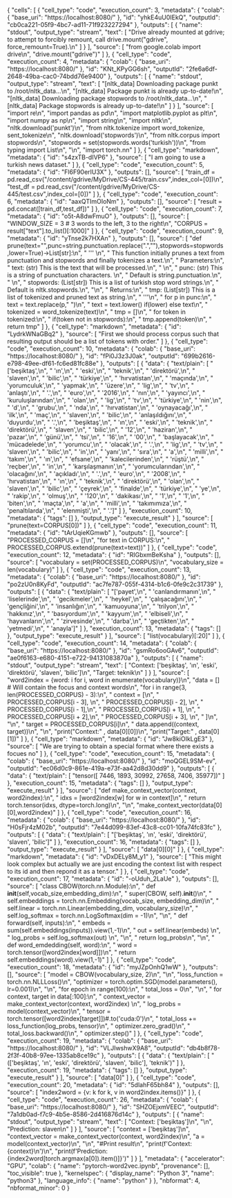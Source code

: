 {
 "cells": [
  {
   "cell_type": "code",
   "execution_count": 3,
   "metadata": {
    "colab": {
     "base_uri": "https://localhost:8080/"
    },
    "id": "yhkE4uU0IEkQ",
    "outputId": "cb0ca221-05f9-4bc7-ad11-71f923227294"
   },
   "outputs": [
    {
     "name": "stdout",
     "output_type": "stream",
     "text": [
      "Drive already mounted at gdrive; to attempt to forcibly remount, call drive.mount(\"gdrive\", force_remount=True).\n"
     ]
    }
   ],
   "source": [
    "from google.colab import drive\n",
    "drive.mount(\"gdrive\")"
   ]
  },
  {
   "cell_type": "code",
   "execution_count": 4,
   "metadata": {
    "colab": {
     "base_uri": "https://localhost:8080/"
    },
    "id": "KNt_KPyGG6sh",
    "outputId": "2fe6a6df-2648-49ba-cac0-74bdd76e9400"
   },
   "outputs": [
    {
     "name": "stdout",
     "output_type": "stream",
     "text": [
      "[nltk_data] Downloading package punkt to /root/nltk_data...\n",
      "[nltk_data]   Package punkt is already up-to-date!\n",
      "[nltk_data] Downloading package stopwords to /root/nltk_data...\n",
      "[nltk_data]   Package stopwords is already up-to-date!\n"
     ]
    }
   ],
   "source": [
    "import re\n",
    "import pandas as pd\n",
    "import matplotlib.pyplot as plt\n",
    "import numpy as np\n",
    "import string\n",
    "import nltk\n",
    "nltk.download('punkt')\n",
    "from nltk.tokenize import word_tokenize, sent_tokenize\n",
    "nltk.download('stopwords')\n",
    "from nltk.corpus import stopwords\n",
    "stopwords = set(stopwords.words('turkish'))\n",
    "from typing import List\n",
    "\n",
    "import torch.nn"
   ]
  },
  {
   "cell_type": "markdown",
   "metadata": {
    "id": "s4zxTB-dIVP6"
   },
   "source": [
    "I am going to use a turkish news dataset."
   ]
  },
  {
   "cell_type": "code",
   "execution_count": 5,
   "metadata": {
    "id": "Fl6F90erIU3X"
   },
   "outputs": [],
   "source": [
    "train_df = pd.read_csv(\"/content/gdrive/MyDrive/CS-445/train.csv\",index_col=[0])\n",
    "test_df = pd.read_csv(\"/content/gdrive/MyDrive/CS-445/test.csv\",index_col=[0])"
   ]
  },
  {
   "cell_type": "code",
   "execution_count": 6,
   "metadata": {
    "id": "aaxQTImOIoNm"
   },
   "outputs": [],
   "source": [
    "result = pd.concat([train_df,test_df])"
   ]
  },
  {
   "cell_type": "code",
   "execution_count": 7,
   "metadata": {
    "id": "o5t-A8dwFmuO"
   },
   "outputs": [],
   "source": [
    "WINDOW_SIZE = 3  # 3 words to the left, 3 to the right\n",
    "CORPUS = result[\"text\"].to_list()[:1000]"
   ]
  },
  {
   "cell_type": "code",
   "execution_count": 9,
   "metadata": {
    "id": "yTnse2k7HXAn"
   },
   "outputs": [],
   "source": [
    "def prune(text=\"\",punc=string.punctuation.replace(\".\",\"\"),stopwords=stopwords,lower=True)->List[str]:\n",
    "  ''' \n",
    "    This function initially prunes a text from punctuation and stopwords and finally tokenizes a text.\n",
    "    Parameters:\n",
    "      text: (str) This is the text that will be processed.\n",
    "      \n",
    "      punc: (str) This is a string of punctuation characters. \n",
    "      Default is string.punctuation.\n",
    "      \n",
    "      stopwords: (List[str]) This is a list of turkish stop word strings.\n",
    "      Default is nltk.stopwords.\n",
    "\n",
    "    Returns:\n",
    "      tmp: (List[str]) This is a list of tokenized and pruned text as string.\n",
    "  '''\n",
    "  for p in punc:\n",
    "    text = text.replace(p,\" \")\n",
    "  text = text.lower() if(lower) else text\n",
    "  tokenized = word_tokenize(text)\n",
    "  tmp = []\n",
    "  for token in tokenized:\n",
    "    if(token not in stopwords):\n",
    "      tmp.append(token)\n",
    "  return tmp"
   ]
  },
  {
   "cell_type": "markdown",
   "metadata": {
    "id": "LydrkWNaGBq2"
   },
   "source": [
    "First we should process corpus such that resulting output should be a list of tokens with order."
   ]
  },
  {
   "cell_type": "code",
   "execution_count": 10,
   "metadata": {
    "colab": {
     "base_uri": "https://localhost:8080/"
    },
    "id": "fPi0J3z3J0ak",
    "outputId": "699b2616-e798-49ee-df61-fc6ed81fc88e"
   },
   "outputs": [
    {
     "data": {
      "text/plain": [
       "['beşiktaş',\n",
       " 'ın',\n",
       " 'eski',\n",
       " 'teknik',\n",
       " 'direktörü',\n",
       " 'slaven',\n",
       " 'bilic',\n",
       " 'türkiye',\n",
       " 'hırvatistan',\n",
       " 'maçında',\n",
       " 'yorumculuk',\n",
       " 'yapmak',\n",
       " 'üzere',\n",
       " 'lig',\n",
       " 'tv',\n",
       " 'anlaştı',\n",
       " '.',\n",
       " 'euro',\n",
       " '2016',\n",
       " 'nın',\n",
       " 'yayıncı',\n",
       " 'kuruluşlarından',\n",
       " 'olan',\n",
       " 'lig',\n",
       " 'tv',\n",
       " 'türkiye',\n",
       " 'nin',\n",
       " 'd',\n",
       " 'grubu',\n",
       " 'nda',\n",
       " 'hırvatistan',\n",
       " 'oynayacağı',\n",
       " 'ilk',\n",
       " 'maç',\n",
       " 'slaven',\n",
       " 'bilic',\n",
       " 'anlaşıldığını',\n",
       " 'duyurdu',\n",
       " '.',\n",
       " 'beşiktaş',\n",
       " 'ın',\n",
       " 'eski',\n",
       " 'teknik',\n",
       " 'direktörü',\n",
       " 'slaven',\n",
       " 'bilic',\n",
       " '12',\n",
       " 'haziran',\n",
       " 'pazar',\n",
       " 'günü',\n",
       " 'tsi̇',\n",
       " '16',\n",
       " '00',\n",
       " 'başlayacak',\n",
       " 'mücadelede',\n",
       " 'yorumcu',\n",
       " 'olacak',\n",
       " '.',\n",
       " 'lig',\n",
       " 'tv',\n",
       " 'slaven',\n",
       " 'bilic',\n",
       " 'in',\n",
       " 'yanı',\n",
       " 'sıra',\n",
       " 'a',\n",
       " 'milli',\n",
       " 'takım',\n",
       " 'ın',\n",
       " 'efsane',\n",
       " 'kalecilerinden',\n",
       " 'rüştü',\n",
       " 'reçber',\n",
       " 'in',\n",
       " 'karşılaşmanın',\n",
       " 'yorumcularından',\n",
       " 'olacağını',\n",
       " 'açıkladı',\n",
       " '.',\n",
       " 'euro',\n",
       " '2008',\n",
       " 'hırvatistan',\n",
       " 'ın',\n",
       " 'teknik',\n",
       " 'direktörü',\n",
       " 'olan',\n",
       " 'slaven',\n",
       " 'bilic',\n",
       " 'çeyrek',\n",
       " 'finalde',\n",
       " 'türkiye',\n",
       " 'ye',\n",
       " 'rakip',\n",
       " 'olmuş',\n",
       " '120',\n",
       " 'dakikası',\n",
       " '1',\n",
       " '1',\n",
       " 'biten',\n",
       " 'maçta',\n",
       " 'a',\n",
       " 'milli',\n",
       " 'takımımıza',\n",
       " 'penaltılarda',\n",
       " 'elenmişti',\n",
       " '.']"
      ]
     },
     "execution_count": 10,
     "metadata": {
      "tags": []
     },
     "output_type": "execute_result"
    }
   ],
   "source": [
    "prune(text=CORPUS[0])"
   ]
  },
  {
   "cell_type": "code",
   "execution_count": 11,
   "metadata": {
    "id": "tArUqieKGmwb"
   },
   "outputs": [],
   "source": [
    "PROCESSED_CORPUS = []\n",
    "for text in CORPUS:\n",
    "  PROCESSED_CORPUS.extend(prune(text=text))"
   ]
  },
  {
   "cell_type": "code",
   "execution_count": 12,
   "metadata": {
    "id": "RIGbxmBeKsha"
   },
   "outputs": [],
   "source": [
    "vocabulary = set(PROCESSED_CORPUS)\n",
    "vocabulary_size = len(vocabulary)"
   ]
  },
  {
   "cell_type": "code",
   "execution_count": 13,
   "metadata": {
    "colab": {
     "base_uri": "https://localhost:8080/"
    },
    "id": "po2zU0n8KyFd",
    "outputId": "ac7fe787-055f-4314-b1c6-0fe9c2c31739"
   },
   "outputs": [
    {
     "data": {
      "text/plain": [
       "['payet',\n",
       " 'canlandırmanın',\n",
       " 'liselerinde',\n",
       " 'gecikmeler',\n",
       " 'heykel',\n",
       " 'çalışacağını',\n",
       " 'gençliğini',\n",
       " 'i̇nsanlığın',\n",
       " 'kamuoyuna',\n",
       " 'trilyon',\n",
       " 'hakkınız',\n",
       " 'basıyordum',\n",
       " 'kayyum',\n",
       " 'elbiseli',\n",
       " 'hayvanların',\n",
       " 'zirvesinde',\n",
       " 'darba',\n",
       " 'geçtikten',\n",
       " 'yetmedi',\n",
       " 'anayla']"
      ]
     },
     "execution_count": 13,
     "metadata": {
      "tags": []
     },
     "output_type": "execute_result"
    }
   ],
   "source": [
    "list(vocabulary)[:20]"
   ]
  },
  {
   "cell_type": "code",
   "execution_count": 14,
   "metadata": {
    "colab": {
     "base_uri": "https://localhost:8080/"
    },
    "id": "gsmRo6ooGAv6",
    "outputId": "ae0f6163-e680-4151-e722-94131083870a"
   },
   "outputs": [
    {
     "name": "stdout",
     "output_type": "stream",
     "text": [
      "Context: ['beşiktaş', 'ın', 'eski', 'direktörü', 'slaven', 'bilic']\n",
      "Target: teknik\n"
     ]
    }
   ],
   "source": [
    "word2index = {word: i for i, word in enumerate(vocabulary)}\n",
    "data = [] # Will contain the focus and context words\n",
    "for i in range(3, len(PROCESSED_CORPUS) - 3):\n",
    "    context = [\n",
    "               PROCESSED_CORPUS[i - 3], \n",
    "               PROCESSED_CORPUS[i - 2], \n",
    "               PROCESSED_CORPUS[i - 1],\n",
    "               PROCESSED_CORPUS[i + 1], \n",
    "               PROCESSED_CORPUS[i + 2],\n",
    "               PROCESSED_CORPUS[i + 3], \n",
    "               ]\n",
    "\n",
    "    target = PROCESSED_CORPUS[i]\n",
    "    data.append((context, target))\n",
    "\n",
    "print(\"Context:\" , data[0][0])\n",
    "print(\"Target:\" , data[0][1])"
   ]
  },
  {
   "cell_type": "markdown",
   "metadata": {
    "id": "Jw8kiOIkLgE3"
   },
   "source": [
    "We are trying to obtain a special format where there exists a focues no"
   ]
  },
  {
   "cell_type": "code",
   "execution_count": 15,
   "metadata": {
    "colab": {
     "base_uri": "https://localhost:8080/"
    },
    "id": "moQGEL9SM-ev",
    "outputId": "ec06d0c9-861e-419a-e73f-aa42d8d30dd9"
   },
   "outputs": [
    {
     "data": {
      "text/plain": [
       "tensor([ 7446,  1893, 30992, 27658,  7406, 35977])"
      ]
     },
     "execution_count": 15,
     "metadata": {
      "tags": []
     },
     "output_type": "execute_result"
    }
   ],
   "source": [
    "def make_context_vector(context, word2index):\n",
    "    idxs = [word2index[w] for w in context]\n",
    "    return torch.tensor(idxs, dtype=torch.long)\n",
    "\n",
    "make_context_vector(data[0][0],word2index)"
   ]
  },
  {
   "cell_type": "code",
   "execution_count": 16,
   "metadata": {
    "colab": {
     "base_uri": "https://localhost:8080/"
    },
    "id": "H0sFjr4zM02b",
    "outputId": "7e44d099-83ef-43c8-cc01-10fa74fc83fc"
   },
   "outputs": [
    {
     "data": {
      "text/plain": [
       "['beşiktaş', 'ın', 'eski', 'direktörü', 'slaven', 'bilic']"
      ]
     },
     "execution_count": 16,
     "metadata": {
      "tags": []
     },
     "output_type": "execute_result"
    }
   ],
   "source": [
    "data[0][0]"
   ]
  },
  {
   "cell_type": "markdown",
   "metadata": {
    "id": "vDxDELy8M_y1"
   },
   "source": [
    "This might look complex but actually we are just encoding the context list with respect to its id and then repond it as a tensor."
   ]
  },
  {
   "cell_type": "code",
   "execution_count": 17,
   "metadata": {
    "id": "-oUduh_2LaUe"
   },
   "outputs": [],
   "source": [
    "class CBOW(torch.nn.Module):\n",
    "    def __init__(self,vocab_size,embedding_dim):\n",
    "        super(CBOW, self).__init__()\n",
    "        self.embeddings = torch.nn.Embedding(vocab_size, embedding_dim)\n",
    "        self.linear = torch.nn.Linear(embedding_dim, vocabulary_size)\n",
    "        self.log_softmax = torch.nn.LogSoftmax(dim = -1)\n",
    "\n",
    "    def forward(self, inputs):\n",
    "        embeds = sum(self.embeddings(inputs)).view(1,-1)\n",
    "        out = self.linear(embeds) \n",
    "        log_probs = self.log_softmax(out) \n",
    "\n",
    "        return log_probs\n",
    "\n",
    "    def word_emdedding(self, word):\n",
    "        word = torch.tensor([word2index[word]])\n",
    "        return self.embeddings(word).view(1,-1)"
   ]
  },
  {
   "cell_type": "code",
   "execution_count": 18,
   "metadata": {
    "id": "myJZpOnhQ1wW"
   },
   "outputs": [],
   "source": [
    "model = CBOW(vocabulary_size, 2)\n",
    "\n",
    "loss_function = torch.nn.NLLLoss()\n",
    "optimizer = torch.optim.SGD(model.parameters(), lr=0.001)\n",
    "\n",
    "for epoch in range(100):\n",
    "    total_loss = 0\n",
    "\n",
    "    for context, target in data[:100]:\n",
    "        context_vector = make_context_vector(context, word2index)  \n",
    "        log_probs = model(context_vector)\n",
    "        tensor = torch.tensor([word2index[target]])#.to('cuda:0')\n",
    "        total_loss += loss_function(log_probs, tensor)\n",
    "    optimizer.zero_grad()\n",
    "    total_loss.backward()\n",
    "    optimizer.step()"
   ]
  },
  {
   "cell_type": "code",
   "execution_count": 19,
   "metadata": {
    "colab": {
     "base_uri": "https://localhost:8080/"
    },
    "id": "VLJIwshwX9A8",
    "outputId": "db4b8f78-2f3f-40b8-97ee-1335ab8ce19c"
   },
   "outputs": [
    {
     "data": {
      "text/plain": [
       "(['beşiktaş', 'ın', 'eski', 'direktörü', 'slaven', 'bilic'], 'teknik')"
      ]
     },
     "execution_count": 19,
     "metadata": {
      "tags": []
     },
     "output_type": "execute_result"
    }
   ],
   "source": [
    "data[0]"
   ]
  },
  {
   "cell_type": "code",
   "execution_count": 20,
   "metadata": {
    "id": "5dlahF65bh84"
   },
   "outputs": [],
   "source": [
    "index2word = {v: k for k, v in word2index.items()}"
   ]
  },
  {
   "cell_type": "code",
   "execution_count": 26,
   "metadata": {
    "colab": {
     "base_uri": "https://localhost:8080/"
    },
    "id": "SHZOEjxmVEEC",
    "outputId": "7a1db0ad-f7c9-4b5e-8586-2d416876d14c"
   },
   "outputs": [
    {
     "name": "stdout",
     "output_type": "stream",
     "text": [
      "Context: ['beşiktaş']\n",
      "\n",
      "Prediction: slaven\n"
     ]
    }
   ],
   "source": [
    "context = ['beşiktaş']\n",
    "context_vector = make_context_vector(context, word2index)\n",
    "a = model(context_vector)\n",
    "\n",
    "#Print result\n",
    "print(f'Context: {context}\\n')\n",
    "print(f'Prediction: {index2word[torch.argmax(a[0]).item()]}')"
   ]
  }
 ],
 "metadata": {
  "accelerator": "GPU",
  "colab": {
   "name": "pytorch-word2vec.ipynb",
   "provenance": [],
   "toc_visible": true
  },
  "kernelspec": {
   "display_name": "Python 3",
   "name": "python3"
  },
  "language_info": {
   "name": "python"
  }
 },
 "nbformat": 4,
 "nbformat_minor": 0
}
